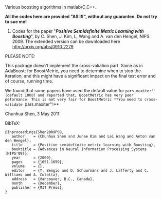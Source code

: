 Various boosting algorithms in matlab/C,C++.

**All the codes here are provided "AS IS", without any guarantee. Do not try to sue me!**

1. Codes for the paper "_**Positive Semidefinite Metric Learning with Boosting**_", by C. Shen, J. Kim, L, Wang and A. van den Hengel, NIPS 2009. The extended version can be downloaded here http://arxiv.org/abs/0910.2279

PLEASE NOTE:

This package doesn't implement the cross-valiation part.
Same as in AdaBoost; for BoostMetric, you need to determine when to
stop the iteration; and this might have a significant impact on the
final test error and of course, running time.

We found that some papers have used the default value for
``pars.maxiter'' (default 1000) and reported that, BoostMetric has
very poor peformance. This is not very fair for BoostMetric
**You need to cross-validate ``pars.maxiter''!**



Chunhua Shen, 3 May 2011

BibTeX:
```
@inproceedings{Shen2009PSD,
   author    = {Chunhua Shen and Junae Kim and Lei Wang and Anton van den Hengel},
   title     = {Positive semidefinite metric learning with Boosting},
   booktitle = {Advances in Neural Information Processing Systems (NIPS'09)},
   year      = {2009},
   pages     = {1651-1659},
   volume    = {},
   editor    = {Y. Bengio and D. Schuurmans and J. Lafferty and C. Williams and A. Culotta},
   address   = {Vancouver, B.C., Canada},
   month     = {December},
   publisher = {MIT Press},
}
```